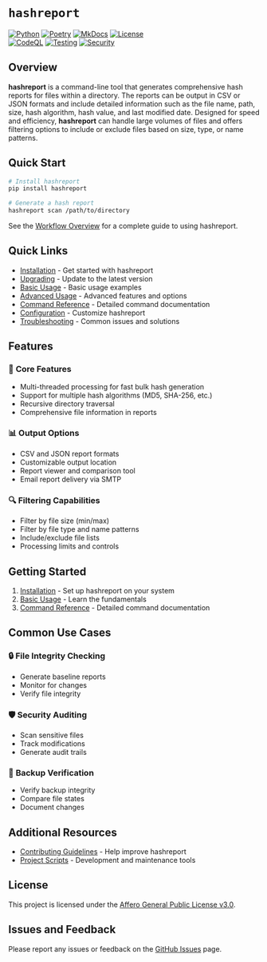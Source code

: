 # **`hashreport`**

[![Python](https://img.shields.io/badge/Python-3776AB?logo=python&logoColor=fff)](https://www.python.org/)
[![Poetry](https://img.shields.io/badge/Poetry-5037E9?logo=python&logoColor=fff)](https://python-poetry.org/)
[![MkDocs](https://img.shields.io/badge/MkDocs-526CFE?logo=materialformkdocs&logoColor=fff)](https://www.mkdocs.org/)
[![License](https://img.shields.io/badge/License-AGPL%20v3.0-5C2D91?logo=gnu&logoColor=fff)](https://www.gnu.org/licenses/agpl-3.0.en.html)<br>
[![CodeQL](https://github.com/madebyjake/hashreport/actions/workflows/codeql.yml/badge.svg)](https://github.com/madebyjake/hashreport/actions/workflows/codeql.yml)
[![Testing](https://github.com/madebyjake/hashreport/actions/workflows/test.yml/badge.svg)](https://github.com/madebyjake/hashreport/actions/workflows/test.yml)
[![Security](https://github.com/madebyjake/hashreport/actions/workflows/security.yml/badge.svg)](https://github.com/madebyjake/hashreport/actions/workflows/security.yml)

## **Overview**

**hashreport** is a command-line tool that generates comprehensive hash reports for files within a directory. The reports can be output in CSV or JSON formats and include detailed information such as the file name, path, size, hash algorithm, hash value, and last modified date. Designed for speed and efficiency, **hashreport** can handle large volumes of files and offers filtering options to include or exclude files based on size, type, or name patterns.

## **Quick Start**

```bash
# Install hashreport
pip install hashreport

# Generate a hash report
hashreport scan /path/to/directory
```

See the [Workflow Overview](workflow.md) for a complete guide to using hashreport.

## **Quick Links**

- [Installation](install.md) - Get started with hashreport
- [Upgrading](upgrading.md) - Update to the latest version
- [Basic Usage](basic.md) - Basic usage examples
- [Advanced Usage](advanced.md) - Advanced features and options
- [Command Reference](commands.md) - Detailed command documentation
- [Configuration](configuration.md) - Customize hashreport
- [Troubleshooting](troubleshooting.md) - Common issues and solutions

## **Features**

### 🚀 **Core Features**
- Multi-threaded processing for fast bulk hash generation
- Support for multiple hash algorithms (MD5, SHA-256, etc.)
- Recursive directory traversal
- Comprehensive file information in reports

### 📊 **Output Options**
- CSV and JSON report formats
- Customizable output location
- Report viewer and comparison tool
- Email report delivery via SMTP

### 🔍 **Filtering Capabilities**
- Filter by file size (min/max)
- Filter by file type and name patterns
- Include/exclude file lists
- Processing limits and controls

## **Getting Started**

1. [Installation](install.md) - Set up hashreport on your system
2. [Basic Usage](basic.md) - Learn the fundamentals
3. [Command Reference](commands.md) - Detailed command documentation

## **Common Use Cases**

### 🔒 **File Integrity Checking**
- Generate baseline reports
- Monitor for changes
- Verify file integrity

### 🛡️ **Security Auditing**
- Scan sensitive files
- Track modifications
- Generate audit trails

### 💾 **Backup Verification**
- Verify backup integrity
- Compare file states
- Document changes

## **Additional Resources**

- [Contributing Guidelines](contributing.md) - Help improve hashreport
- [Project Scripts](scripts.md) - Development and maintenance tools

## **License**

This project is licensed under the [Affero General Public License v3.0](https://www.gnu.org/licenses/agpl-3.0.en.html).

## **Issues and Feedback**

Please report any issues or feedback on the [GitHub Issues](https://github.com/madebyjake/hashreport/issues) page.
